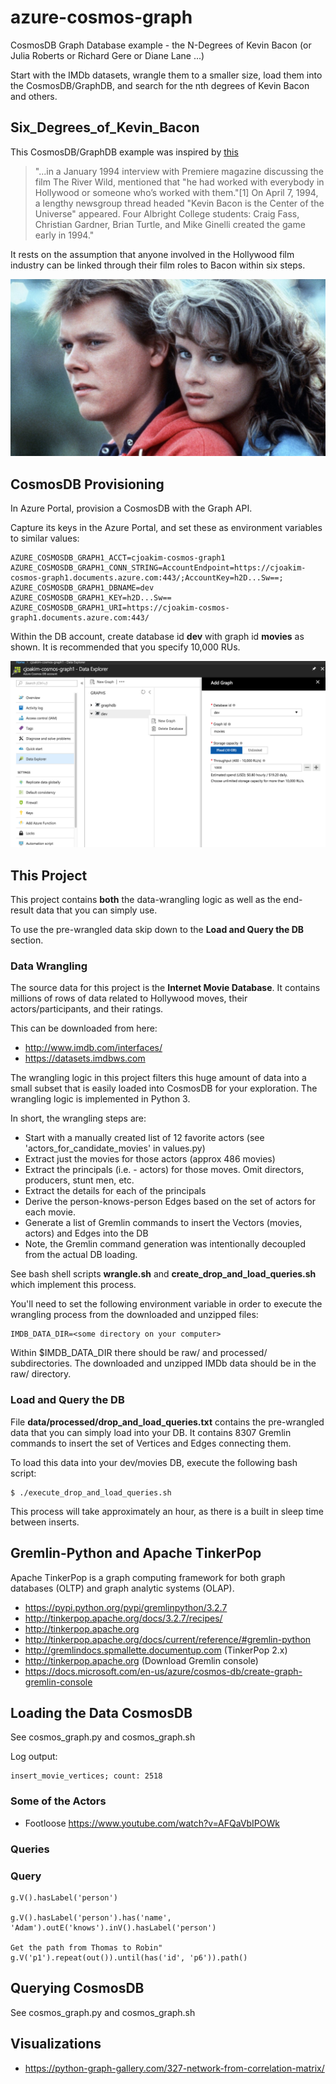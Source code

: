 # azure-cosmos-graph

CosmosDB Graph Database example - the N-Degrees of Kevin Bacon (or Julia Roberts or Richard Gere or Diane Lane ...)

Start with the IMDb datasets, wrangle them to a smaller size, load them into
the CosmosDB/GraphDB, and search for the nth degrees of Kevin Bacon and others.

## Six_Degrees_of_Kevin_Bacon

This CosmosDB/GraphDB example was inspired by [this](https://en.wikipedia.org/wiki/Six_Degrees_of_Kevin_Bacon)

> "...in a January 1994 interview with Premiere magazine discussing the film The River Wild, mentioned that "he had worked
> with everybody in Hollywood or someone who’s worked with them."[1] On April 7, 1994, a lengthy newsgroup thread headed
> "Kevin Bacon is the Center of the Universe" appeared.  Four Albright College students: Craig Fass, Christian Gardner,
> Brian Turtle, and Mike Ginelli created the game early in 1994."

It rests on the assumption that anyone involved in the Hollywood film industry can be linked through their film roles to Bacon within six steps.

![image 1](img/kevin_bacon_and_lori_singer.jpg "")

## CosmosDB Provisioning

In Azure Portal, provision a CosmosDB with the Graph API.

Capture its keys in the Azure Portal, and set these as environment variables to similar values:
```
AZURE_COSMOSDB_GRAPH1_ACCT=cjoakim-cosmos-graph1
AZURE_COSMOSDB_GRAPH1_CONN_STRING=AccountEndpoint=https://cjoakim-cosmos-graph1.documents.azure.com:443/;AccountKey=h2D...Sw==;
AZURE_COSMOSDB_GRAPH1_DBNAME=dev
AZURE_COSMOSDB_GRAPH1_KEY=h2D...Sw==
AZURE_COSMOSDB_GRAPH1_URI=https://cjoakim-cosmos-graph1.documents.azure.com:443/
```

Within the DB account, create database id **dev** with graph id **movies** as shown.
It is recommended that you specify 10,000 RUs.

![image 1](img/create_graph.png "")


## This Project

This project contains **both** the data-wrangling logic as well as the end-result data
that you can simply use.

To use the pre-wrangled data skip down to the **Load and Query the DB** section.

### Data Wrangling

The source data for this project is the **Internet Movie Database**.  It contains millions of rows
of data related to Hollywood moves, their actors/participants, and their ratings.

This can be downloaded from here:
- http://www.imdb.com/interfaces/
- https://datasets.imdbws.com

The wrangling logic in this project filters this huge amount of data into a small subset that
is easily loaded into CosmosDB for your exploration.  The wrangling logic is implemented in Python 3.

In short, the wrangling steps are:
- Start with a manually created list of 12 favorite actors (see 'actors_for_candidate_movies' in values.py)
- Extract just the movies for those actors (approx 486 movies)
- Extract the principals (i.e. - actors) for those moves.  Omit directors, producers, stunt men, etc.
- Extract the details for each of the principals
- Derive the person-knows-person Edges based on the set of actors for each movie.
- Generate a list of Gremlin commands to insert the Vectors (movies, actors) and Edges into the DB
- Note, the Gremlin command generation was intentionally decoupled from the actual DB loading.

See bash shell scripts **wrangle.sh** and **create_drop_and_load_queries.sh** which implement this process.

You'll need to set the following environment variable in order to execute the wrangling process
from the downloaded and unzipped files:
```
IMDB_DATA_DIR=<some directory on your computer>
```

Within $IMDB_DATA_DIR there should be raw/ and processed/ subdirectories.  The downloaded
and unzipped IMDb data should be in the raw/ directory.

### Load and Query the DB

File **data/processed/drop_and_load_queries.txt** contains the pre-wrangled data that
you can simply load into your DB.  It contains 8307 Gremlin commands to insert the
set of Vertices and Edges connecting them.

To load this data into your dev/movies DB, execute the following bash script:
```
$ ./execute_drop_and_load_queries.sh
```

This process will take approximately an hour, as there is a built in sleep time between
inserts.



## Gremlin-Python and Apache TinkerPop

Apache TinkerPop is a graph computing framework for both graph databases (OLTP)
and graph analytic systems (OLAP).

- https://pypi.python.org/pypi/gremlinpython/3.2.7
- http://tinkerpop.apache.org/docs/3.2.7/recipes/
- http://tinkerpop.apache.org
- http://tinkerpop.apache.org/docs/current/reference/#gremlin-python
- http://gremlindocs.spmallette.documentup.com (TinkerPop 2.x)
- http://tinkerpop.apache.org (Download Gremlin console)
- https://docs.microsoft.com/en-us/azure/cosmos-db/create-graph-gremlin-console

## Loading the Data CosmosDB

See cosmos_graph.py and cosmos_graph.sh

Log output:
```
insert_movie_vertices; count: 2518

```

### Some of the Actors

- Footloose https://www.youtube.com/watch?v=AFQaVbIPOWk


### Queries





### Query

```
g.V().hasLabel('person')

g.V().hasLabel('person').has('name', 'Adam').outE('knows').inV().hasLabel('person')

Get the path from Thomas to Robin"
g.V('p1').repeat(out()).until(has('id', 'p6')).path()
```


## Querying CosmosDB

See cosmos_graph.py and cosmos_graph.sh



## Visualizations

- https://python-graph-gallery.com/327-network-from-correlation-matrix/

